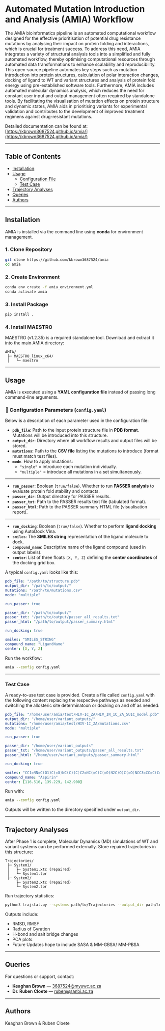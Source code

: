 # Automated Mutation Introduction and Analysis (AMIA) Workflow

The AMIA bioinformatics pipeline is an automated computational workflow designed for the effective prioritisation of potential drug resistance mutations by analysing their impact on protein folding and interactions, which is crucial for treatment success. To address this need, AMIA integrates a variety of structural analysis tools into a simplified and fully automated workflow, thereby optimising computational resources through automated data transformations to enhance scalability and reproducibility. This open-source pipeline automates key steps such as mutation introduction into protein structures, calculation of polar interaction changes, docking of ligand to WT and variant structures and analysis of protein fold energy using pre-established software tools. Furthermore, AMIA includes automated molecular dynamics analysis, which reduces the need for constant user input and output management often required by standalone tools. By facilitating the visualisation of mutation effects on protein structure and dynamic states, AMIA aids in prioritising variants for experimental validation and contributes to the development of improved treatment regimens against drug-resistant mutations.  

Detailed documentation can be found at: [https://kbrown3687524.github.io/amia/](https://kbrown3687524.github.io/amia/)

---

## Table of Contents
- [Installation](#installation)  
- [Usage](#usage)  
  - [Configuration File](#configuration-file)  
  - [Test Case](#test-case)  
- [Trajectory Analyses](#trajectory-analyses)  
- [Queries](#queries)  
- [Authors](#authors)  

---

## Installation

AMIA is installed via the command line using **conda** for environment management.  

### 1. Clone Repository
```bash
git clone https://github.com/kbrown3687524/amia
cd amia
```

### 2. Create Environment
```bash
conda env create -f amia_environment.yml
conda activate amia
```

### 3. Install Package
```bash
pip install .
```

### 4. Install MAESTRO
MAESTRO (v1.2.35) is a required standalone tool. Download and extract it into the main AMIA directory:

```
AMIA/
 ├─ MAESTRO_linux_x64/
 │   └─ maestro
```

---

## Usage

AMIA is executed using a **YAML configuration file** instead of passing long command-line arguments.  

### 🔧 Configuration Parameters (`config.yaml`)

Below is a description of each parameter used in the configuration file:

- **`pdb_file`**: Path to the input protein structure file in **PDB format**. Mutations will be introduced into this structure.  
- **`output_dir`**: Directory where all workflow results and output files will be stored.  
- **`mutations`**: Path to the **CSV file** listing the mutations to introduce (format must match test files).  
- **`mode`**: How to apply mutations:  
  - `"single"` = introduce each mutation individually.  
  - `"multiple"` = introduce all mutations in a set simultaneously.  

---

- **`run_passer`**: Boolean (`true/false`). Whether to run **PASSER analysis** to evaluate protein fold stability and contacts.  
- **`passer_dir`**: Output directory for PASSER results.  
- **`passer_txt`**: Path to the PASSER results text file (tabulated format).  
- **`passer_html`**: Path to the PASSER summary HTML file (visualisation report).  

---

- **`run_docking`**: Boolean (`true/false`). Whether to perform **ligand docking** using AutoDock Vina.  
- **`smiles`**: The **SMILES string** representation of the ligand molecule to dock.  
- **`compound_name`**: Descriptive name of the ligand compound (used in output labels).  
- **`center`**: List of three floats `[X, Y, Z]` defining the **center coordinates** of the docking grid box.  

A typical `config.yaml` looks like this:  

```yaml
pdb_file: "/path/to/structure.pdb"
output_dir: "/path/to/output/"
mutations: "/path/to/mutations.csv"
mode: "multiple"

run_passer: true

passer_dir: "/path/to/output/"
passer_txt: "/path/to/output/passer_all_results.txt"
passer_html: "/path/to/output/passer_summary.html"

run_docking: true

smiles: "SMILES_STRING"
compound_name: "LigandName"
center: [X, Y, Z]
```

Run the workflow:

```bash
amia --config config.yaml
```

---

### Test Case

A ready-to-use test case is provided. Create a file called `config.yaml` with the following content replacing the respective pathways as needed and switching the allosteric site determinatoon or docking on and off as needed:

```yaml
pdb_file: "/home/user/amia/test/HIV-1C_ZA/HIV_IN_1C_ZA_5U1C_model.pdb"
output_dir: "/home/user/variant_outputs/"
mutations: "/home/user/amia/test/HIV-1C_ZA/mutations.csv"
mode: "multiple"

run_passer: true

passer_dir: "/home/user/variant_outputs"
passer_txt: "/home/user/variant_outputs/passer_all_results.txt"
passer_html: "/home/user/variant_outputs/passer_summary.html"

run_docking: true

smiles: "CC1=NN=C(O1)C(=O)NC(C)(C)C2=NC(=C(C(=O)N2C)O)C(=O)NCC3=CC=C(C=C3)F"
compound_name: "Aspirin"
center: [116.516, 139.229, 142.900]
```

Run with:

```bash
amia --config config.yaml
```

Outputs will be written to the directory specified under `output_dir`.

---

## Trajectory Analyses

After Phase 1 is complete, Molecular Dynamics (MD) simulations of WT and variant systems can be performed externally. Store repaired trajectories in this structure:

```
Trajectories/
 ├─ System1/
 │   ├─ System1.xtc (repaired)
 │   └─ System1.tpr
 ├─ System2/
     ├─ System2.xtc (repaired)
     └─ System2.tpr
```

Run trajectory statistics:

```bash
python3 trajstat.py --systems path/to/Trajectories --output_dir path/to/output_directory
```

Outputs include:
- RMSD, RMSF
- Radius of Gyration  
- H-bond and salt bridge changes  
- PCA plots
- Future Updates hope to include SASA & MM-GBSA/ MM-PBSA

---

## Queries
For questions or support, contact:  
- **Keaghan Brown** — 3687524@myuwc.ac.za  
- **Dr. Ruben Cloete** — ruben@sanbi.ac.za  

---

## Authors
Keaghan Brown & Ruben Cloete  
